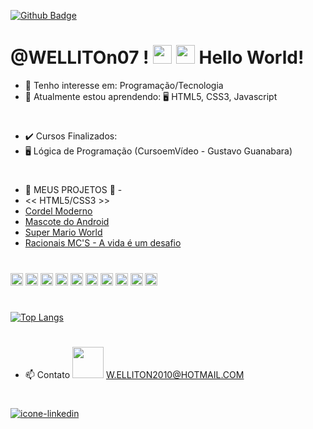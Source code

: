 [![Github Badge](https://img.shields.io/badge/-Github-000?style=flat-square&logo=Github&logoColor=white&link=LINK_GIT)](LINK_GIT)  
# @WELLITOn07 ! <img src= "https://github.com/WELLITOn07/Mascote-do-Android/blob/main/imagens/Hi.gif" width="30"> <img src=https://github.com/WELLITOn07/Mascote-do-Android/blob/main/imagens/Earth.gif width="30"> Hello World!
 
- 👀 Tenho interesse em: Programação/Tecnologia 
- 🌱 Atualmente estou aprendendo:  🖥️ HTML5, CSS3, Javascript  
# 
- ✔️ Cursos Finalizados: 
- 🖥️ Lógica de Programação (CursoemVídeo - Gustavo Guanabara) 
#
- 💞️ MEUS PROJETOS 💞️ - 
- << HTML5/CSS3 >> 
- <a href="https://welliton07.github.io/Cordel-Moderno/" target="_blank">Cordel Moderno</a>
- <a href="https://welliton07.github.io/Mascote-do-Android/" target="_blank">Mascote do Android</a>
- <a href="https://welliton07.github.io/Super-Mario-World/" target="_blank">Super Mario World</a> 
- <a href="https://welliton07.github.io/Racionais/" target="_blank">Racionais MC'S - A vida é um desafio</a>
#
<code><img height= "20" src="https://img.shields.io/badge/HTML5-E34F26?style=for-the-badge&logo=html5&logoColor=white"></code>
<code><img height= "20" src="https://img.shields.io/badge/CSS3-1572B6?style=for-the-badge&logo=css3&logoColor=white"></code>
<code><img height= "20" src="https://img.shields.io/badge/JavaScript-323330?style=for-the-badge&logo=javascript&logoColor=F7DF1E"></code>
<code><img height= "20" src="https://img.shields.io/badge/PHP-777BB4?style=for-the-badge&logo=php&logoColor=white"></code>
<code><img height= "20" src="https://img.shields.io/badge/Java-ED8B00?style=for-the-badge&logo=java&logoColor=white"></code>
<code><img height= "20" src="https://img.shields.io/badge/Python-FFD43B?style=for-the-badge&logo=python&logoColor=blue"></code>
<code><img height= "20" src="https://img.shields.io/badge/Visual_Studio_Code-0078D4?style=for-the-badge&logo=visual%20studio%20code&logoColor=white"></code>
<code><img height= "20" src="https://img.shields.io/badge/Duolingo-58CC02?style=for-the-badge&logo=Duolingo&logoColor=white"></code>
<code><img height= "20" src="https://img.shields.io/badge/Linux-FCC624?style=for-the-badge&logo=linux&logoColor=black"></code>
<code><img height= "20" src="https://img.shields.io/badge/Windows-0078D6?style=for-the-badge&logo=windows&logoColor=white"></code>
#
[![Top Langs](https://github-readme-stats.vercel.app/api/top-langs/?username=WELLITOn07&langs_count=8)](https://github.com/WELLITOn07/github-readme-stats)
#
- 📫 Contato <img src= "https://github.com/WELLITOn07/Mascote-do-Android/blob/main/imagens/Handshake.gif" width="50">
W.ELLITON2010@HOTMAIL.COM 
#
<a href="https://www.linkedin.com/in/welliton-gruber-becker-8383a4141/" target="_blank"><img src="https://github.com/WELLITOn07/Mascote-do-Android/blob/main/imagens/Linkedin-icon.png" alt="icone-linkedin">


